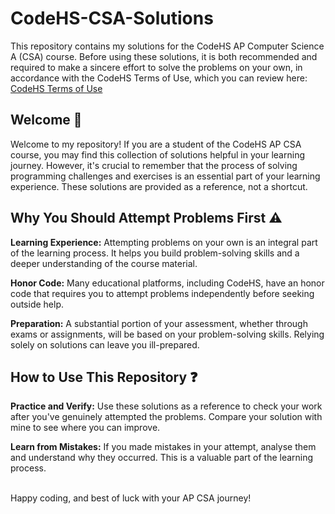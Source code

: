 # CodeHS-CSA-Solutions
This repository contains my solutions for the CodeHS AP Computer Science A (CSA) course. Before using these solutions, it is both recommended and required to make a sincere effort to solve the problems on your own, in accordance with the CodeHS Terms of Use, which you can review here: [CodeHS Terms of Use](https://codehs.com/terms)

## Welcome :wave:
Welcome to my repository! If you are a student of the CodeHS AP CSA course, you may find this collection of solutions helpful in your learning journey. However, it's crucial to remember that the process of solving programming challenges and exercises is an essential part of your learning experience. These solutions are provided as a reference, not a shortcut.

## Why You Should Attempt Problems First :warning:
**Learning Experience:** Attempting problems on your own is an integral part of the learning process. It helps you build problem-solving skills and a deeper understanding of the course material.

**Honor Code:** Many educational platforms, including CodeHS, have an honor code that requires you to attempt problems independently before seeking outside help.

**Preparation:** A substantial portion of your assessment, whether through exams or assignments, will be based on your problem-solving skills. Relying solely on solutions can leave you ill-prepared.

## How to Use This Repository :question:
**Practice and Verify:** Use these solutions as a reference to check your work after you've genuinely attempted the problems. Compare your solution with mine to see where you can improve.

**Learn from Mistakes:** If you made mistakes in your attempt, analyse them and understand why they occurred. This is a valuable part of the learning process.
<br/>
<br/>

Happy coding, and best of luck with your AP CSA journey!
